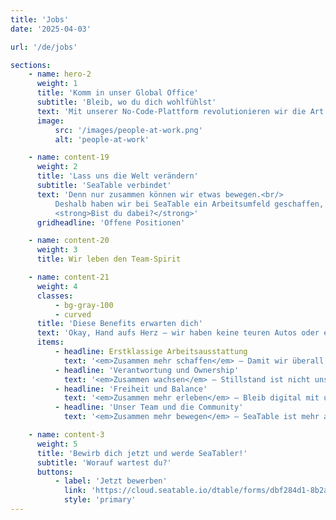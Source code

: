 ```yaml
---
title: 'Jobs'
date: '2025-04-03'

url: '/de/jobs'

sections:
    - name: hero-2
      weight: 1
      title: 'Komm in unser Global Office'
      subtitle: 'Bleib, wo du dich wohlfühlst'
      text: 'Mit unserer No-Code-Plattform revolutionieren wir die Art und Weise, wie Menschen rund um die Welt künftig mit Daten arbeiten werden. Für diese Mission brauchen wir Menschen mit Tatendrang und dem Willen, etwas zu bewegen. Menschen, die selbst die Initiative ergreifen und bei ihren Jobs immer am Ball bleiben.'
      image:
          src: '/images/people-at-work.png'
          alt: 'people-at-work'

    - name: content-19
      weight: 2
      title: 'Lass uns die Welt verändern'
      subtitle: 'SeaTable verbindet'
      text: 'Denn nur zusammen können wir etwas bewegen.<br/>
          Deshalb haben wir bei SeaTable ein Arbeitsumfeld geschaffen, in dem Vertrauen und Zusammenhalt im Mittelpunkt stehen. Jeder unserer Mitarbeiter darf selbst entscheiden, von wo er arbeitet – denn Zeitzone oder Location spielen für das Ergebnis keine Rolle. Hauptsache ist, dass du dich wohlfühlst.<br/><br/>Was stattdessen zählt, ist die Begeisterung – und die verbindet uns. Wir leben die Philosophie hinter dem No-Code-Ansatz und arbeiten mit Feuereifer daran, den Arbeitsalltag von Tausenden Menschen zu verbessern.<br/><br/>
          <strong>Bist du dabei?</strong>'
      gridheadline: 'Offene Positionen'

    - name: content-20
      weight: 3
      title: Wir leben den Team-Spirit

    - name: content-21
      weight: 4
      classes:
          - bg-gray-100
          - curved
      title: 'Diese Benefits erwarten dich'
      text: 'Okay, Hand aufs Herz – wir haben keine teuren Autos oder einen weltbekannten Namen. Denn wir finden, Freiheit ist viel mehr wert. Du siehst das genauso? Dann werde Teil unseres Teams und freue dich auf:'
      items:
          - headline: Erstklassige Arbeitsausstattung
            text: '<em>Zusammen mehr schaffen</em> – Damit wir überall effizient, zuverlässig und angenehm arbeiten können, erhält jedes Teammitglied die Ausstattung, die er oder sie braucht. Denn nur wer gerne arbeitet, arbeitet auch gut!'
          - headline: 'Verantwortung und Ownership'
            text: '<em>Zusammen wachsen</em> – Stillstand ist nicht unser Ding. Deshalb entwickeln wir nicht nur SeaTable weiter, sondern auch deine Fähigkeiten! Gemeinsam finden wir die richtigen Aufgaben, um dich stetig voranzubringen.'
          - headline: 'Freiheit und Balance'
            text: '<em>Zusammen mehr erleben</em> – Bleib digital mit uns verbunden und arbeite in unserem Global Office, wann und wo du willst. Verpasse nie mehr, was dir wichtig ist – sei es eine Bergbesteigung oder Omas Geburtstagskaffee.'
          - headline: 'Unser Team und die Community'
            text: '<em>Zusammen mehr bewegen</em> – SeaTable ist mehr als nur eine Software. Wir möchten gemeinsam etwas Großes erschaffen und es mit der SeaTable Community auf der ganzen Welt teilen. Werde jetzt ein Teil davon!'

    - name: content-3
      weight: 5
      title: 'Bewirb dich jetzt und werde SeaTabler!'
      subtitle: 'Worauf wartest du?'
      buttons:
          - label: 'Jetzt bewerben'
            link: 'https://cloud.seatable.io/dtable/forms/dbf284d1-8b2a-4729-92fa-8b7ab1579731/'
            style: 'primary'
---
```


